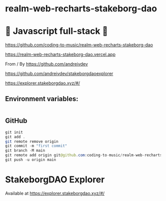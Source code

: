 # realm-web-recharts-stakeborg-dao

# 🚀 Javascript full-stack 🚀

https://github.com/coding-to-music/realm-web-recharts-stakeborg-dao

https://realm-web-recharts-stakeborg-dao.vercel.app

From / By https://github.com/andreivdev

https://github.com/andreivdev/stakeborgdaoexplorer

https://explorer.stakeborgdao.xyz/#/

## Environment variables:

```java

```

## GitHub

```java
git init
git add .
git remote remove origin
git commit -m "first commit"
git branch -M main
git remote add origin git@github.com:coding-to-music/realm-web-recharts-stakeborg-dao.git
git push -u origin main
```

# StakeborgDAO Explorer

Available at https://explorer.stakeborgdao.xyz/#/
